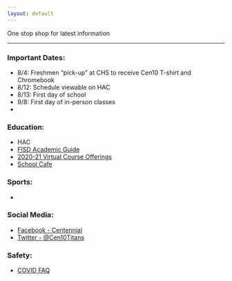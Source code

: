 ```yaml
---
layout: default
---
```



One stop shop for latest information 



* * *



### Important Dates:

*   8/4:  Freshmen “pick-up” at CHS to receive Cen10 T-shirt and Chromebook 
*   8/12:  Schedule viewable on HAC
*   8/13:  First day of school
*   9/8:  First day of in-person classes
*   



### Education:

*   HAC
*   [FISD Academic Guide](https://github.com/tombresee/Cen10/raw/master/files/2020-21-academic-guide-and-course-catalog.pdf)
*   [2020-21 Virtual Course Offerings](https://www.friscoisd.org/departments/covid-19/virtual-instruction/2020-21-course-offerings)
*   [School Cafe](https://www.schoolcafe.com/)



### Sports:

*   



### Social Media:

*   [Facebook - Centennial](https://www.facebook.com/Cen10titans/)
*   [Twitter - @Cen10Titans](https://twitter.com/cen10titans?lang=en)




### Safety:

*   [COVID FAQ](https://www.friscoisd.org/departments/covid-19/coronavirus)




<br><br>



